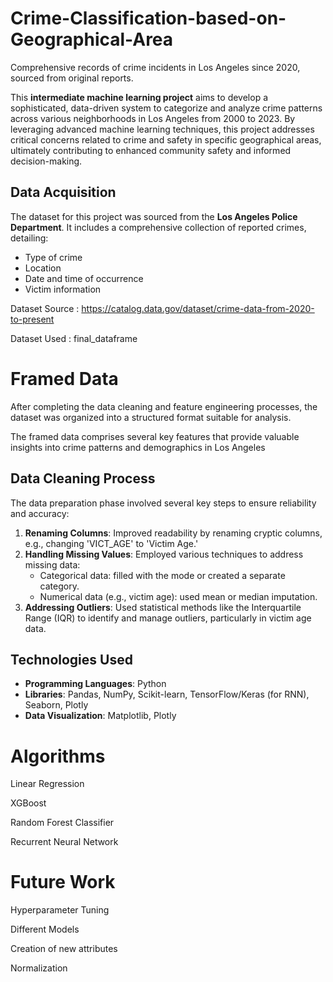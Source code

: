 # Crime-Classification-based-on-Geographical-Area

Comprehensive records of crime incidents in Los Angeles since 2020, sourced from original reports.

This **intermediate machine learning project** aims to develop a sophisticated, data-driven system to categorize and analyze crime patterns across various neighborhoods in Los Angeles from 2000 to 2023. By leveraging advanced machine learning techniques, this project addresses critical concerns related to crime and safety in specific geographical areas, ultimately contributing to enhanced community safety and informed decision-making.

## Data Acquisition
The dataset for this project was sourced from the **Los Angeles Police Department**. It includes a comprehensive collection of reported crimes, detailing:
- Type of crime
- Location
- Date and time of occurrence
- Victim information

Dataset Source : https://catalog.data.gov/dataset/crime-data-from-2020-to-present 

Dataset Used : final_dataframe 

# Framed Data

After completing the data cleaning and feature engineering processes, the dataset was organized into a structured format suitable for analysis.

The framed data comprises several key features that provide valuable insights into crime patterns and demographics in Los Angeles

## Data Cleaning Process
The data preparation phase involved several key steps to ensure reliability and accuracy:
1. **Renaming Columns**: Improved readability by renaming cryptic columns, e.g., changing 'VICT_AGE' to 'Victim Age.'
2. **Handling Missing Values**: Employed various techniques to address missing data:
   - Categorical data: filled with the mode or created a separate category.
   - Numerical data (e.g., victim age): used mean or median imputation.
3. **Addressing Outliers**: Used statistical methods like the Interquartile Range (IQR) to identify and manage outliers, particularly in victim age data.

## Technologies Used
- **Programming Languages**: Python
- **Libraries**: Pandas, NumPy, Scikit-learn, TensorFlow/Keras (for RNN), Seaborn, Plotly
- **Data Visualization**: Matplotlib, Plotly

# Algorithms

Linear Regression

XGBoost

Random Forest Classifier

Recurrent Neural Network

# Future Work

Hyperparameter Tuning

Different Models

Creation of new attributes

Normalization

